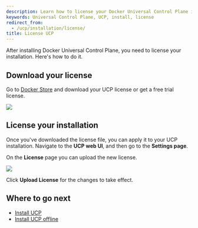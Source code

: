 ```yaml
---
description: Learn how to license your Docker Universal Control Plane installation.
keywords: Universal Control Plane, UCP, install, license
redirect_from:
  - /ucp/installation/license/
title: License UCP
---
```

After installing Docker Universal Control Plane, you need to license your installation. Here's how to do it.

## Download your license

Go to [Docker Store](https://store.docker.com/bundles/docker-datacenter) and download your UCP license or get a free trial license.

![](../images/license-ucp-1.png)

## License your installation

Once you've downloaded the license file, you can apply it to your UCP installation. Navigate to the **UCP web UI**, and then go to the **Settings page**.

On the **License** page you can upload the new license.

![](../images/license-ucp-2.png)

Click **Upload License** for the changes to take effect.

## Where to go next

* [Install UCP](install-production.md)
* [Install UCP offline](install-offline.md)